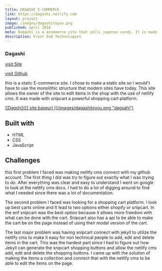 ```yaml
---
title: DAGASHI E-COMMERCE
link: https://dagashi.netlify.com
layout: project
image: /images/dagashitoyou.png
published: april 2018
meta: Dagashi is a ecommerce site that sells japense candy. It is made with the jamStack.
description: Front End Technologies
---
```


### Dagashi

<p class="project__intro">
  <a href="https://dagashi.netlify.com/">visit Site</a>
</p>
<p class="project__intro">
  <a href="https://github.com/colorlessenergy/dagashi">visit Github</a>
</p>


this is a static E-commerce site. I chose to make a static site so I would't have to use the monolithic structure that modern sites have today. This site allows the owner of the site to edit items in the shop with the use of netlify cms. It was made with snipcart a powerful shopping cart platform.

<a href="https://dagashi.netlify.com">
    ![Dagshi]({{ site.baseurl }}/images/dagashitoyou.png "dagsahi")
</a>

## Built with

* HTML
* CSS
* JavaScript

## Challenges

this first problem I faced was making netlify cms connect with my github account. The first thing I did was try to figure out exactly what I was trying to do. After everything was clear and easy to understand I went on google to look at the netlify cms docs. I had to do a lot of digging around to find what I needed since there was a lot of documentation.

The second problem I faced was looking for a shopping cart platform. I look up best carts online and It lead to two options either shopify or snipcart. In the enf snipcart was the best option because it allows more freedom with what can be done with the cart. Snipcart also has a api to be able to make the cart be on the page instead of using their modal version of the cart.

The last major problem was having snipcart connect with jekyll to utilize the netlify cms to make it easy for non technical people to add, edit and delete items in the cart. This was the hardest part since I had to figure out how Jekyll can generate the snipcart shopping buttons and allow the netlify cms add, edit and delete the shopping buttons. I came up with the solution of making the items a collection and connect that with the netlify cms to be able to edit the items on the page.

